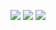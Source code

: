 ![](Pasted%20image%2020231016160817.png)
![](Pasted%20image%2020231016160830.png)
![](Pasted%20image%2020231016160840.png)
